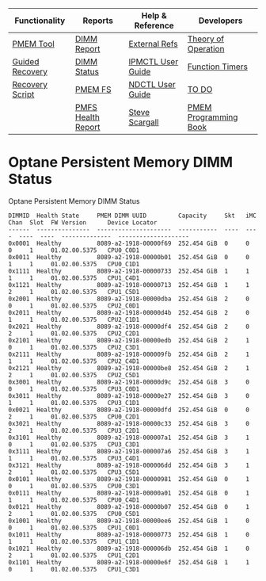 | Functionality | Reports | Help & Reference | Developers |
| ------------- | ------- | ---------------- | ---------- |
| [PMEM Tool](README.md) | [DIMM Report](Optane_DIMM_Report.md) | [External Refs](References.md) | [Theory of Operation](TheoryofOperation.md) |
| [Guided Recovery](Guided_Recovery.md) | [DIMM Status](DIMM_Status.md) | [IPMCTL User Guide](https://docs.pmem.io/ipmctl-user-guide/) | [Function Timers](Function_Timers.md) |
| [Recovery Script](Recovery_Script.md) | [PMEM FS](PMFS_Report.md)  | [NDCTL User Guide](https://docs.pmem.io/ndctl-user-guide/) | [TO DO](ToDo.md) |
|   | [PMFS Health Report](Healthy_PMFS_Report.md)  | [Steve Scargall](https://stevescargall.com/)  | [PMEM Programming Book](https://pmem.io/books/) |

# Optane Persistent Memory DIMM Status

Optane Persistent Memory DIMM Status

```
DIMMID  Health State     PMEM DIMM UUID         Capacity     Skt   iMC   Chan  Slot  FW Version      Device Locator
------  ---------------  ---------------------  -----------  ----  ----  ----  ----  --------------  --------------------
0x0001  Healthy          8089-a2-1918-00000f69  252.454 GiB  0     0     0     1     01.02.00.5375   CPU0_C0D1
0x0011  Healthy          8089-a2-1918-00000b01  252.454 GiB  0     0     1     1     01.02.00.5375   CPU0_C1D1
0x1111  Healthy          8089-a2-1918-00000733  252.454 GiB  1     1     1     1     01.02.00.5375   CPU1_C4D1
0x1121  Healthy          8089-a2-1918-00000713  252.454 GiB  1     1     2     1     01.02.00.5375   CPU1_C5D1
0x2001  Healthy          8089-a2-1918-00000dba  252.454 GiB  2     0     0     1     01.02.00.5375   CPU2_C0D1
0x2011  Healthy          8089-a2-1918-00000d4b  252.454 GiB  2     0     1     1     01.02.00.5375   CPU2_C1D1
0x2021  Healthy          8089-a2-1918-00000df4  252.454 GiB  2     0     2     1     01.02.00.5375   CPU2_C2D1
0x2101  Healthy          8089-a2-1918-00000edb  252.454 GiB  2     1     0     1     01.02.00.5375   CPU2_C3D1
0x2111  Healthy          8089-a2-1918-000009fb  252.454 GiB  2     1     1     1     01.02.00.5375   CPU2_C4D1
0x2121  Healthy          8089-a2-1918-00000be8  252.454 GiB  2     1     2     1     01.02.00.5375   CPU2_C5D1
0x3001  Healthy          8089-a2-1918-00000d9c  252.454 GiB  3     0     0     1     01.02.00.5375   CPU3_C0D1
0x3011  Healthy          8089-a2-1918-00000e27  252.454 GiB  3     0     1     1     01.02.00.5375   CPU3_C1D1
0x0021  Healthy          8089-a2-1918-00000dfd  252.454 GiB  0     0     2     1     01.02.00.5375   CPU0_C2D1
0x3021  Healthy          8089-a2-1918-00000c33  252.454 GiB  3     0     2     1     01.02.00.5375   CPU3_C2D1
0x3101  Healthy          8089-a2-1918-000007a1  252.454 GiB  3     1     0     1     01.02.00.5375   CPU3_C3D1
0x3111  Healthy          8089-a2-1918-000007a6  252.454 GiB  3     1     1     1     01.02.00.5375   CPU3_C4D1
0x3121  Healthy          8089-a2-1918-000006dd  252.454 GiB  3     1     2     1     01.02.00.5375   CPU3_C5D1
0x0101  Healthy          8089-a2-1918-00000981  252.454 GiB  0     1     0     1     01.02.00.5375   CPU0_C3D1
0x0111  Healthy          8089-a2-1918-00000a01  252.454 GiB  0     1     1     1     01.02.00.5375   CPU0_C4D1
0x0121  Healthy          8089-a2-1918-00000b07  252.454 GiB  0     1     2     1     01.02.00.5375   CPU0_C5D1
0x1001  Healthy          8089-a2-1918-00000ee6  252.454 GiB  1     0     0     1     01.02.00.5375   CPU1_C0D1
0x1011  Healthy          8089-a2-1918-00000773  252.454 GiB  1     0     1     1     01.02.00.5375   CPU1_C1D1
0x1021  Healthy          8089-a2-1918-000006db  252.454 GiB  1     0     2     1     01.02.00.5375   CPU1_C2D1
0x1101  Healthy          8089-a2-1918-00000e6f  252.454 GiB  1     1     0     1     01.02.00.5375   CPU1_C3D1
```
